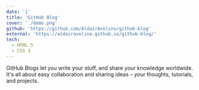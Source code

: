 ```yaml
---
date: '1'
title: 'GitHub Blog'
cover: './demo.png'
github: 'https://github.com/AldairAvelino/github-blog'
external: 'https://aldairavelino.github.io/github-blog/'
tech:
  - HTML 5
  - CSS 3
---
```


GitHub Blogs let you write your stuff, and share your knowledge worldwide. It's all about easy collaboration and sharing ideas – your thoughts, tutorials, and projects.
